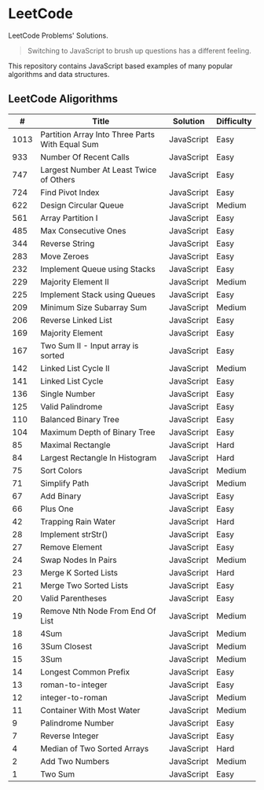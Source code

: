 # LeetCode

LeetCode Problems' Solutions.

> Switching to JavaScript to brush up questions has a different feeling.

This repository contains JavaScript based examples of many popular algorithms and data structures.

## LeetCode Aligorithms

| #    | Title                                           | Solution   | Difficulty |
| ---- | ----------------------------------------------- | ---------- | ---------- |
| 1013 | Partition Array Into Three Parts With Equal Sum | JavaScript | Easy       |
| 933  | Number Of Recent Calls                          | JavaScript | Easy       |
| 747  | Largest Number At Least Twice of Others         | JavaScript | Easy       |
| 724  | Find Pivot Index                                | JavaScript | Easy       |
| 622  | Design Circular Queue                           | JavaScript | Medium     |
| 561  | Array Partition I                               | JavaScript | Easy       |
| 485  | Max Consecutive Ones                            | JavaScript | Easy       |
| 344  | Reverse String                                  | JavaScript | Easy       |
| 283  | Move Zeroes                                     | JavaScript | Easy       |
| 232  | Implement Queue using Stacks                    | JavaScript | Easy       |
| 229  | Majority Element II                             | JavaScript | Medium     |
| 225  | Implement Stack using Queues                    | JavaScript | Easy       |
| 209  | Minimum Size Subarray Sum                       | JavaScript | Medium     |
| 206  | Reverse Linked List                             | JavaScript | Easy       |
| 169  | Majority Element                                | JavaScript | Easy       |
| 167  | Two Sum II - Input array is sorted              | JavaScript | Easy       |
| 142  | Linked List Cycle II                            | JavaScript | Medium     |
| 141  | Linked List Cycle                               | JavaScript | Easy       |
| 136  | Single Number                                   | JavaScript | Easy       |
| 125  | Valid Palindrome                                | JavaScript | Easy       |
| 110  | Balanced Binary Tree                            | JavaScript | Easy       |
| 104  | Maximum Depth of Binary Tree                    | JavaScript | Easy       |
| 85   | Maximal Rectangle                               | JavaScript | Hard       |
| 84   | Largest Rectangle In Histogram                  | JavaScript | Hard       |
| 75   | Sort Colors                                     | JavaScript | Medium     |
| 71   | Simplify Path                                   | JavaScript | Medium     |
| 67   | Add Binary                                      | JavaScript | Easy       |
| 66   | Plus One                                        | JavaScript | Easy       |
| 42   | Trapping Rain Water                             | JavaScript | Hard       |
| 28   | Implement strStr()                              | JavaScript | Easy       |
| 27   | Remove Element                                  | JavaScript | Easy       |
| 24   | Swap Nodes In Pairs                             | JavaScript | Medium     |
| 23   | Merge K Sorted Lists                            | JavaScript | Hard       |
| 21   | Merge Two Sorted Lists                          | JavaScript | Easy       |
| 20   | Valid Parentheses                               | JavaScript | Easy       |
| 19   | Remove Nth Node From End Of List                | JavaScript | Medium     |
| 18   | 4Sum                                            | JavaScript | Medium     |
| 16   | 3Sum Closest                                    | JavaScript | Medium     |
| 15   | 3Sum                                            | JavaScript | Medium     |
| 14   | Longest Common Prefix                           | JavaScript | Easy       |
| 13   | roman-to-integer                                | JavaScript | Easy       |
| 12   | integer-to-roman                                | JavaScript | Medium     |
| 11   | Container With Most Water                       | JavaScript | Medium     |
| 9    | Palindrome Number                               | JavaScript | Easy       |
| 7    | Reverse Integer                                 | JavaScript | Easy       |
| 4    | Median of Two Sorted Arrays                     | JavaScript | Hard       |
| 2    | Add Two Numbers                                 | JavaScript | Medium     |
| 1    | Two Sum                                         | JavaScript | Easy       |
